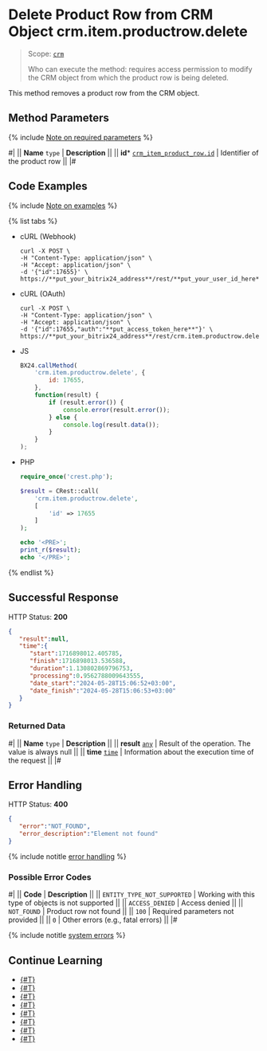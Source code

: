 # Delete Product Row from CRM Object crm.item.productrow.delete

> Scope: [`crm`](../../../scopes/permissions.md)
>
> Who can execute the method: requires access permission to modify the CRM object from which the product row is being deleted.

This method removes a product row from the CRM object.

## Method Parameters

{% include [Note on required parameters](../../../../_includes/required.md) %}

#|
|| **Name**
`type` | **Description** ||
|| **id***
[`crm_item_product_row.id`](../../data-types.md#crm_item_product_row) | Identifier of the product row ||
|#

## Code Examples

{% include [Note on examples](../../../../_includes/examples.md) %}

{% list tabs %}

- cURL (Webhook)

    ```http
    curl -X POST \
    -H "Content-Type: application/json" \
    -H "Accept: application/json" \
    -d '{"id":17655}' \
    https://**put_your_bitrix24_address**/rest/**put_your_user_id_here**/**put_your_webhook_here**/crm.item.productrow.delete
    ```

- cURL (OAuth)

    ```http
    curl -X POST \
    -H "Content-Type: application/json" \
    -H "Accept: application/json" \
    -d '{"id":17655,"auth":"**put_access_token_here**"}' \
    https://**put_your_bitrix24_address**/rest/crm.item.productrow.delete
    ```

- JS

    ```js
    BX24.callMethod(
        'crm.item.productrow.delete', {
            id: 17655,
        },
        function(result) {
            if (result.error()) {
                console.error(result.error());
            } else {
                console.log(result.data());
            }
        }
    );
    ```

- PHP

    ```php
    require_once('crest.php');

    $result = CRest::call(
        'crm.item.productrow.delete',
        [
            'id' => 17655
        ]
    );

    echo '<PRE>';
    print_r($result);
    echo '</PRE>';
    ```

{% endlist %}

## Successful Response

HTTP Status: **200**

```json
{
   "result":null,
   "time":{
      "start":1716898012.405785,
      "finish":1716898013.536588,
      "duration":1.130802869796753,
      "processing":0.9562788009643555,
      "date_start":"2024-05-28T15:06:52+03:00",
      "date_finish":"2024-05-28T15:06:53+03:00"
   }
}
```

### Returned Data

#|
|| **Name**
`type` | **Description** ||
|| **result**
[`any`](../../../data-types.md) | Result of the operation. The value is always null ||
|| **time**
[`time`](../../../data-types.md) | Information about the execution time of the request ||
|#

## Error Handling

HTTP Status: **400**

```json
{
   "error":"NOT_FOUND",
   "error_description":"Element not found"
}
```

{% include notitle [error handling](../../../../_includes/error-info.md) %}

### Possible Error Codes

#|
|| **Code** | **Description** ||
|| `ENTITY_TYPE_NOT_SUPPORTED` | Working with this type of objects is not supported ||
|| `ACCESS_DENIED` | Access denied ||
|| `NOT_FOUND` | Product row not found ||
|| `100` | Required parameters not provided ||
|| `0` | Other errors (e.g., fatal errors) ||
|#

{% include notitle [system errors](../../../../_includes/system-errors.md) %}

## Continue Learning

- [{#T}](./index.md)
- [{#T}](./crm-item-productrow-add.md)
- [{#T}](./crm-item-productrow-fields.md)
- [{#T}](./crm-item-productrow-get.md)
- [{#T}](./crm-item-productrow-set.md)
- [{#T}](./crm-item-productrow-update.md)
- [{#T}](./crm-item-productrow-get-available-for-payment.md)
- [{#T}](./crm-item-productrow-list.md)